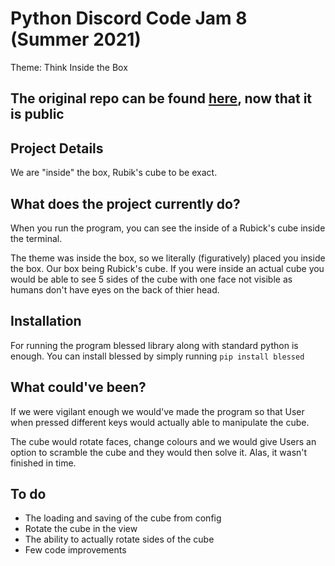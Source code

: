 # Python Discord Code Jam 8 (Summer 2021)

Theme: Think Inside the Box

## The original repo can be found [here](https://github.com/doublevcodes/inside-the-box), now that it is public

## Project Details

We are "inside" the box, Rubik's cube to be exact.

## What does the project currently do?

When you run the program, you can see the inside of a Rubick's cube inside the terminal.

The theme was inside the box, so we literally (figuratively) placed you inside the box. Our box being Rubick's cube. If you were inside an actual cube you would be able to see 5 sides of the cube with one face not visible as humans don't have eyes on the back of thier head.

## Installation


For running the program blessed library along with standard python is enough. You can install blessed by simply running `pip install blessed`


## What could've been?

If we were vigilant enough we would've made the program so that User when pressed different keys would actually able to manipulate the cube.

The cube would rotate faces, change colours and we would give Users an option to scramble the cube and they would then solve it. Alas, it wasn't finished in time.

## To do

* The loading and saving of the cube from config
* Rotate the cube in the view
* The ability to actually rotate sides of the cube
* Few code improvements
